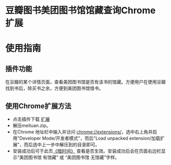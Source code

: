 # 豆瓣图书美团图书馆馆藏查询Chrome 扩展
# 使用指南 #

## 插件功能 ##

在豆瓣的某个详情页面，查看美团图书馆是否有该书的馆藏。方便用户在使用豆瓣找到书后，除买书之余，方便到美团图书馆借书。

## 使用Chrome扩展方法 ##
  * 点击插件下载  [扩展](https://github.com/jinntrance/douban-mashuper/archive/meituan.zip)
  * 解压meituan.zip。
  * 在Chrome 地址栏中输入并访问 [chrome://extensions/](chrome://extensions/)，选中右上角并启用"Developer Mode/开发者模式"，而后"Load unpacked extension/加载扩展"，而后选中上一步中解压到的目录即可。
  * 安装成功后可于此页[《暗时间》](http://book.douban.com/subject/6709809/) 查看是否生效。安装成功后会在页面右边栏显示“美团图书馆 有馆藏” 或 “美团图书馆 无馆藏”字样。


<script src="http://www.josephjctang.com/assets/js/analytics.js" async="true"></script>
